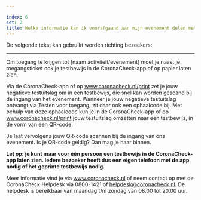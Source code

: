 ```yaml
---

index: 6
set: 2
title: Welke informatie kan ik voorafgaand aan mijn evenement delen met mijn bezoekers?
---
```

De volgende tekst kan gebruikt worden richting bezoekers:

---
Om toegang te krijgen tot [naam activiteit/evenement] moet je naast je toegangsticket ook je testbewijs in de CoronaCheck-app of op papier laten zien.

Via de CoronaCheck-app of op www.coronacheck.nl/print zet je jouw negatieve testuitslag om in een testbewijs, die snel kan worden gescand bij de ingang van het evenement. Wanneer je jouw negatieve testuitslag ontvangt via Testen voor toegang, zit daar ook een ophaalcode bij. Met behulp van deze ophaalcode kun je in de CoronaCheck-app of op www.coronacheck.nl/print jouw testuitslag omzetten naar een testbewijs, in de vorm van een QR-code.

Je laat vervolgens jouw QR-code scannen bij de ingang van ons evenement. Is je QR-code geldig? Dan mag je naar binnen. 

**Let op: je kunt maar voor één persoon een testbewijs in de CoronaCheck-app laten zien. Iedere bezoeker heeft dus een eigen telefoon met de app nodig of het geprinte testbewijs nodig.**

Meer informatie vind je via www.coronacheck.nl of neem contact op met de CoronaCheck Helpdesk via 0800-1421 of helpdesk@coronacheck.nl. De helpdesk is bereikbaar van maandag t/m zondag van 08.00 tot 20.00 uur.


